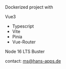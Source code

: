 Dockerized project with

Vue3

 - Typescript
 - Vite
 - Pinia
 - Vue-Router
 
 
Node 16 LTS Buster

contact: ms@hans-apps.de
 
